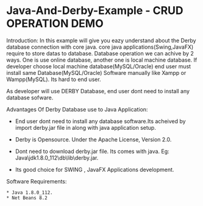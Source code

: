 # Java-And-Derby-Example - CRUD OPERATION DEMO
Introduction: 
    In this example will give you eazy understand about the Derby database connection with core java. core java applications(Swing,JavaFX) require to store datas to database. Database operation we can achive by 2 ways. One is use online database, another one is local machine database. If developer choose local machine database(MySQL/Oracle) end user must install same Database(MySQL/Oracle) Software manually like Xampp or Wampp(MySQL). Its hard to end user.  
    
As developer will use DERBY Database, end user dont need to install any database sofware. 

Advantages Of Derby Database use to Java Application:
  
  * End user dont need to install any database software.Its acheived by import derby.jar file in along with java application setup.
  
  * Derby is Opensource. Under the Apache License, Version 2.0.
  
  * Dont need to download derby.jar file. Its comes with java. Eg: Java\jdk1.8.0_112\db\lib\derby.jar.
  
  * Its good choice for SWING , JavaFX Applications development.
  
  
  Software Requirements:
 
    * Java 1.8.0_112.
    * Net Beans 8.2
